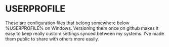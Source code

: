# USERPROFILE
These are configuration files that belong somewhere below %USERPROFILE% on Windows. Versioning them once on github makes it easy to keep really custom settings synced between my systems. I've made them public to share with others more easily.
